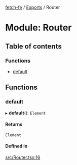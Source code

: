 [fetch-fe](../README.md) / [Exports](../modules.md) / Router

# Module: Router

## Table of contents

### Functions

- [default](Router.md#default)

## Functions

### default

▸ **default**(): `Element`

#### Returns

`Element`

#### Defined in

[src/Router.tsx:16](https://github.com/SimoneLazier/fetch-fe/blob/9486deb/src/Router.tsx#L16)
